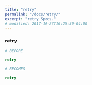 ```yaml
---
title: "retry"
permalink: "/docs/retry/"
excerpt: "retry Specs."
# modified: 2017-10-27T16:25:30-04:00
---
```

### retry
```ruby
# BEFORE

retry

```
```ruby
# BECOMES

retry
```
